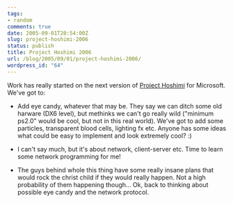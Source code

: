 ```yaml
---
tags:
- random
comments: true
date: 2005-09-01T20:54:00Z
slug: project-hoshimi-2006
status: publish
title: Project Hoshimi 2006
url: /blog/2005/09/01/project-hoshimi-2006/
wordpress_id: "64"
---
```


Work has really started on the next version of [Project Hoshimi](/projHoshimi.html) for Microsoft. We've got to:


  
  * Add eye candy, whatever that may be. They say we can ditch some old harware (DX6 level), but methinks we can't go really wild ("minimum ps2.0" would be cool, but not in this real world). We've got to add some particles, transparent blood cells, lighting fx etc. Anyone has some ideas what could be easy to implement and look extremely cool? :)
  
  
  * I can't say much, but it's about network, client-server etc. Time to learn some network programming for me!
  
  * The guys behind whole this thing have some really insane plans that would rock the christ child if they would really happen. Not a high probability of them happening though...
Ok, back to thinking about possible eye candy and the network protocol.
